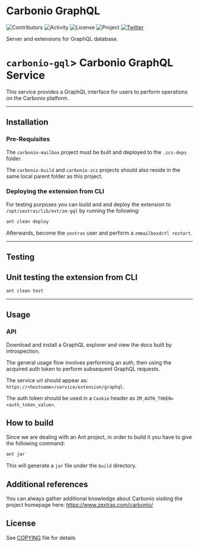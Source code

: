 # Carbonio GraphQL

![Contributors](https://img.shields.io/github/contributors/zextras/carbonio-gql "Contributors")
![Activity](https://img.shields.io/github/commit-activity/m/zextras/carbonio-gql "Activity") ![License](https://img.shields.io/badge/license-AGPL%203-green
"License")
![Project](https://img.shields.io/badge/project-carbonio-informational
"Project")
[![Twitter](https://img.shields.io/twitter/url/https/twitter.com/zextras.svg?style=social&label=Follow%20%40zextras)](https://twitter.com/zextras)

Server and extensions for GraphQL database.
<!--
SPDX-FileCopyrightText: 2022 Zextras <https://www.zextras.com>

SPDX-License-Identifier: AGPL-3.0-only
-->

# `carbonio-gql`> Carbonio GraphQL Service

This service provides a GraphQL interface for users to perform operations on the
Carbonio platform.

---

## Installation

### Pre-Requisites

The `carbonio-mailbox` project must be built and deployed to the `.zcs-deps`
folder.

The `carbonio-build` and `carbonio-zcs` projects should also reside in the same
local parent folder as this project.

### Deploying the extension from CLI

For testing purposes you can build and and deploy the extension to
`/opt/zextras/lib/ext/zm-gql` by running the following:

```sh
ant clean deploy

```
Afterwards, become the `zextras` user and perform a `zmmailboxdctl restart`.

---

## Testing

## Unit testing the extension from CLI

```sh
ant clean test

```
---

## Usage

### API


Download and install a GraphQL explorer and view the docs built by
introspection.

The general usage flow involves performing an auth, then using the acquired auth
token to perform subsequent GraphQL requests.

The service url should appear as:
`https://<hostname>/service/extension/graphql`.

The auth token should be used in a `Cookie` header as
`ZM_AUTH_TOKEN=<auth_token_value>`.

## How to build

Since we are dealing with an Ant project, in order to build it you
have to give the following command:

```sh
ant jar
```

This will generate a `jar` file under the `build` directory.

## Additional references

You can always gather additional knowledge about Carbonio visiting the
project homepage here: https://www.zextras.com/carbonio/

## License

See [COPYING](COPYING) file for details
